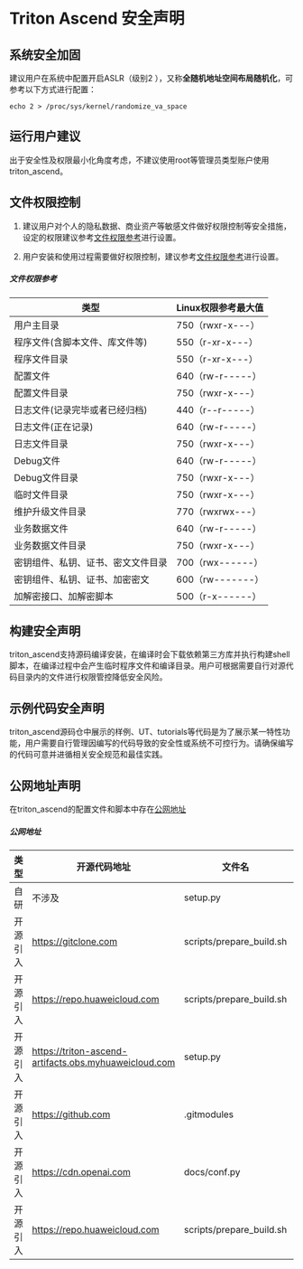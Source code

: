 # Triton Ascend 安全声明

## 系统安全加固

建议用户在系统中配置开启ASLR（级别2 ），又称**全随机地址空间布局随机化**，可参考以下方式进行配置：

    echo 2 > /proc/sys/kernel/randomize_va_space

## 运行用户建议

出于安全性及权限最小化角度考虑，不建议使用root等管理员类型账户使用triton_ascend。

## 文件权限控制

1. 建议用户对个人的隐私数据、商业资产等敏感文件做好权限控制等安全措施，设定的权限建议参考[文件权限参考](#文件权限参考)进行设置。

2. 用户安装和使用过程需要做好权限控制，建议参考[文件权限参考](#文件权限参考)进行设置。


##### 文件权限参考

|   类型                             |   Linux权限参考最大值   |
|----------------------------------- |-----------------------|
|  用户主目录                         |   750（rwxr-x---）     |
|  程序文件(含脚本文件、库文件等)       |   550（r-xr-x---）     |
|  程序文件目录                       |   550（r-xr-x---）     |
|  配置文件                           |   640（rw-r-----）     |
|  配置文件目录                       |   750（rwxr-x---）     |
|  日志文件(记录完毕或者已经归档)       |   440（r--r-----）     |
|  日志文件(正在记录)                  |   640（rw-r-----）    |
|  日志文件目录                       |   750（rwxr-x---）     |
|  Debug文件                         |   640（rw-r-----）      |
|  Debug文件目录                      |   750（rwxr-x---）     |
|  临时文件目录                       |   750（rwxr-x---）     |
|  维护升级文件目录                   |   770（rwxrwx---）      |
|  业务数据文件                       |   640（rw-r-----）      |
|  业务数据文件目录                   |   750（rwxr-x---）      |
|  密钥组件、私钥、证书、密文文件目录   |   700（rwx------）      |
|  密钥组件、私钥、证书、加密密文       |   600（rw-------）     |
|  加解密接口、加解密脚本              |   500（r-x------）      |


## 构建安全声明

triton_ascend支持源码编译安装，在编译时会下载依赖第三方库并执行构建shell脚本，在编译过程中会产生临时程序文件和编译目录。用户可根据需要自行对源代码目录内的文件进行权限管控降低安全风险。

## 示例代码安全声明

triton_ascend源码仓中展示的样例、UT、tutorials等代码是为了展示某一特性功能，用户需要自行管理因编写的代码导致的安全性或系统不可控行为。请确保编写的代码可意并进循相关安全规范和最佳实践。

## 公网地址声明

在triton_ascend的配置文件和脚本中存在[公网地址](#公网地址)

##### 公网地址
| 类型     | 开源代码地址                                                                                     | 文件名                                      | 公网IP地址/公网URL地址/域名/邮箱地址                                                                 | 用途说明                          |
|----------|------------------------------------------------------------------------------------------------|-------------------------------------------|------------------------------------------------------------------------------------------------------|-----------------------------------|
| 自研     | 不涉及                                                                                         | setup.py                                   | https://gitee.com/ascend/triton-ascend/                                                             | triton_ascend源码仓地址 |
| 开源引入 | https://gitclone.com                                                            | scripts/prepare_build.sh                   | https://gitclone.com/github.com/llvm/llvm-project.git                                               | 依赖的llvm源码仓    |
| 开源引入 | https://repo.huaweicloud.com                                            | scripts/prepare_build.sh                           | https://repo.huaweicloud.com/repository/pypi/simple                                                | 用于配置pybind11下载连接 |
| 开源引入 | https://triton-ascend-artifacts.obs.myhuaweicloud.com | setup.py |https://triton-ascend-artifacts.obs.myhuaweicloud.com/llvm-builds/{name}.tar.gz | 用于下载预编译的LLVM工具 |
| 开源引入 | https://github.com | .gitmodules |https://github.com/triton-lang/triton.git | triton官方代码仓，用于构建triton_ascend |
| 开源引入 | https://cdn.openai.com | docs/conf.py |https://cdn.openai.com/triton/assets/triton-logo.png | triton log文件地址，用于展示在文档中 |
| 开源引入 | https://repo.huaweicloud.com | scripts/prepare_build.sh |https://repo.huaweicloud.com/repository/pypi/simple/ | pybind11 whl包托管地址 |
